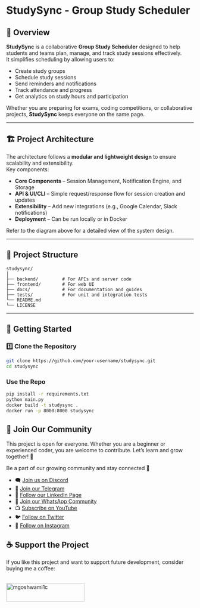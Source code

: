 # StudySync - Group Study Scheduler


## 📌 Overview

**StudySync** is a collaborative **Group Study Scheduler** designed to help students and teams plan, manage, and track study sessions effectively.  
It simplifies scheduling by allowing users to:
- Create study groups
- Schedule study sessions
- Send reminders and notifications
- Track attendance and progress
- Get analytics on study hours and participation

Whether you are preparing for exams, coding competitions, or collaborative projects, **StudySync** keeps everyone on the same page.

---

## 🏗 Project Architecture

The architecture follows a **modular and lightweight design** to ensure scalability and extensibility.  
Key components:
- **Core Components** – Session Management, Notification Engine, and Storage
- **API & UI/CLI** – Simple request/response flow for session creation and updates
- **Extensibility** – Add new integrations (e.g., Google Calendar, Slack notifications)
- **Deployment** – Can be run locally or in Docker

Refer to the diagram above for a detailed view of the system design.

---

## 📂 Project Structure

```plaintext
studysync/
│
├── backend/         # For APIs and server code
├── frontend/        # For web UI
├── docs/            # For documentation and guides
├── tests/           # For unit and integration tests
└── README.md
└── LICENSE
```

---

## 🚀 Getting Started

### 1️⃣ Clone the Repository
```bash
git clone https://github.com/your-username/studysync.git
cd studysync
```

### Use the Repo
```bash
pip install -r requirements.txt
python main.py
docker build -t studysync .
docker run -p 8000:8000 studysync
```

## 📢 Join Our Community
This project is open for everyone. Whether you are a beginner or experienced coder, you are welcome to contribute. Let’s learn and grow together! 🌱


Be a part of our growing community and stay connected 🚀  

- 🗨️ [Join us on Discord](https://discord.gg/YMJp48qbwR)
- 📢 [Join our Telegram](https://t.me/gwcacademy)
- 💼 [Follow our LinkedIn Page](https://www.linkedin.com/company/gwc-academy/)  
- 💬 [Join our WhatsApp Community](https://whatsapp.com/channel/0029ValnoT1CBtxNi4lt8h1s)
- 📺 [Subscribe on YouTube](https://www.youtube.com/c/growwithcode?sub_confirmation=1)  
- 🐦 [Follow on Twitter](https://x.com/goshwami_manish) 
- 📸 [Follow on Instagram](https://www.instagram.com/grow_with_code)  


## ☕ Support the Project
<p>If you like this project and want to support future development, consider buying me a coffee:</p><br>
<a href="https://www.buymeacoffee.com/mgoshwami1c"> <img align="left" src="https://cdn.buymeacoffee.com/buttons/v2/default-yellow.png" height="50" width="210" alt="mgoshwami1c" ></a>
  
  <br><br/>
